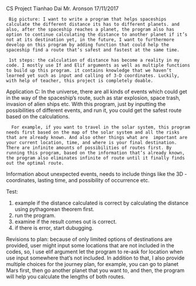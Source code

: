 CS Project
Tianhao Dai
Mr. Aronson
17/11/2017

     Big picture: I want to write a program that helps spaceships calculate the different distance its has to different planets. and also, after the spaceship reaches a planet, the program also has option to continue calculating the distance to another planet if it’s not at its destination yet, in the future, I want to furthermore develop on this program by adding function that could help the spaceship find a route that’s safest and fastest at the same time. 

     1st steps: the calculation of distance has become a reality in my code. I mostly use If and Elif arguments as well as multiple functions to build up this program. it contains knowledge that we haven’t learned yet such as input and calling of 3-D coordinates. Luckily, with help of teacher, this project is completely doable.
      

  
  Application C:
       In the universe, there are all kinds of events which could get in the way of the spaceship’s route, such as star explosion, space trash, invasion of alien ships etc. With this program, just by inputting the possibilities of different events, and run it, you could get the safest route based on the calculations.

      For example, if you want to travel in the solar system, this program needs first based on the map of the solar system and all the risks that are already known. And also other things what are  important are your current location, time, and where is your final destination. There are infinite amounts of possibilities of routes first. By running this program, based on the information that’s already known, the program also eliminates infinite of route until it finally finds out the optimal route.
  Information about unexpected events, needs to include things like the 3D - coordinates, lasting time, and possibility of occurrence etc.



Test:
1. example if the distance calculated is correct by calculating the distance using pythagorean theorem first.
2. run the program.
3. examine if the result comes out is correct.
3. if there is error, start dubugging.

Revisions to plan:
because of only limited options of destinations are provided, user might input some locations that are not included in the codes, so, I use elif argument let the program to re-ask for location when use input somewhere that’s not included.
In addition to that, I also provide multiple choices for the journey plan, for example, you can go to planet Mars first, then go another planet that you want to, and then, the program will help you calculate the lengths of both routes.


